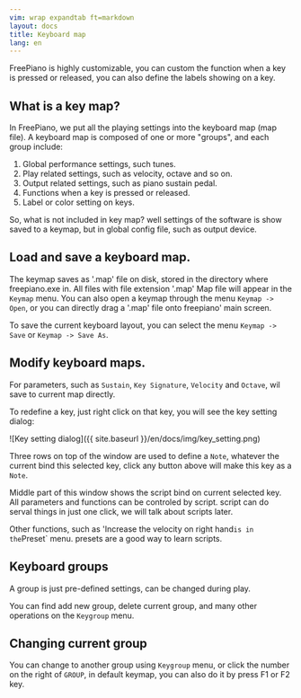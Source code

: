 ```yaml
---
vim: wrap expandtab ft=markdown
layout: docs
title: Keyboard map
lang: en
---
```


FreePiano is highly customizable, you can custom the function when a key is pressed or released, you can also define the labels showing on a key.


## What is a key map?

In FreePiano, we put all the playing settings into the keyboard map (map file). A keyboard map is composed of one or more "groups", and each group include:

1. Global performance settings, such tunes.
2. Play related settings, such as velocity, octave and so on.
3. Output related settings, such as piano sustain pedal.
4. Functions when a key is pressed or released.
5. Label or color setting on keys.

So, what is not included in key map? well settings of the software is show saved to a keymap, but in global config file, such as output device.


## Load and save a keyboard map.

The keymap saves as '.map' file on disk, stored in the directory where freepiano.exe in. All files with file extension '.map' Map file will appear in the `Keymap` menu. You can also open a keymap through the menu `Keymap -> Open`, or you can directly drag a '.map' file onto freepiano' main screen.

To save the current keyboard layout, you can select the menu `Keymap -> Save` or `Keymap -> Save As`.


## Modify keyboard maps.

For parameters, such as `Sustain`, `Key Signature`, `Velocity` and `Octave`, wil save to current map directly.

To redefine a key, just right click on that key, you will see the key setting dialog:

![Key setting dialog]({{ site.baseurl }}/en/docs/img/key_setting.png)

Three rows on top of the window are used to define a `Note`, whatever the current bind this selected key, click any button above will make this key as a `Note`.

Middle part of this window shows the script bind on current selected key. All parameters and functions can be controled by script. script can do serval things in just one click, we will talk about scripts later.

Other functions, such as 'Increase the velocity on right hand` is in the `Preset` menu. presets are a good way to learn scripts.

## Keyboard groups

A group is just pre-defined settings, can be changed during play.

You can find add new group, delete current group, and many other operations on the `Keygroup` menu.

## Changing current group

You can change to another group using `Keygroup` menu, or click the number on the right of `GROUP`, in default keymap, you can also do it by press F1 or F2 key.
